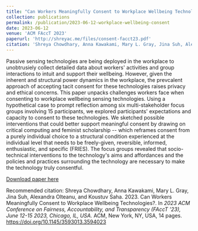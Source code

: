 ```yaml
---
title: "Can Workers Meaningfully Consent to Workplace Wellbeing Technologies?"
collection: publications
permalink: /publication/2023-06-12-workplace-wellbeing-consent
date: 2023-06-12
venue: 'ACM FAccT 2023'
paperurl: 'http://shreyac.me/files/consent-facct23.pdf'
citation: 'Shreya Chowdhary, Anna Kawakami, Mary L. Gray, Jina Suh, Alexandra Olteanu, and Koustuv Saha. 2023. Can Workers Meaningfully Consent to Workplace Wellbeing Technologies?. In <i>2023 ACM Conference on Fairness, Accountability, and Transparency (FAccT '23), June 12-15 2023, Chicago, IL, USA.</i> ACM, New York, NY, USA, 14 pages. https://doi.org/10.1145/3593013.3594023'
---
```

Passive sensing technologies are being deployed in the workplace to unobtrusiely collect detailed data about workers' activities and group interactions to intuit and support their wellbeing. However, given the inherent and structural power dynamics in the workplace, the prevcalent approach of accepting tacit consent for these technologies raises privacy and ethical concerns. This paper unpacks challenges workers face when consenting to workplace wellbeing sensing technologies. Using a hypothetical case to prompt reflection among six multi-stakeholder focus groups involving 15 participants, we explored participants' expectations and capacity to consent to these technologies. We sketched possible interventions that could better support meaningful consent by drawing on critical computing and feminist scholarship -- which reframes consent from a purely individual choice to a structural condition experienced at the individual level that needs to be freely-given, reversible, informed, enthusiastic, and specific (FRIES). The focus groups revealed that socio-technical interventions to the technology's aims and affordances and the policies and practices surrounding the technology are necessary to make the technology truly consentful.

[Download paper here](http://shreyac.me/files/consent-facct23.pdf)

Recommended citation: Shreya Chowdhary, Anna Kawakami, Mary L. Gray, Jina Suh, Alexandra Olteanu, and Koustuv Saha. 2023. Can Workers Meaningfully Consent to Workplace Wellbeing Technologies?. In <i>2023 ACM Conference on Fairness, Accountability, and Transparency (FAccT '23), June 12-15 2023, Chicago, IL, USA.</i> ACM, New York, NY, USA, 14 pages. https://doi.org/10.1145/3593013.3594023
